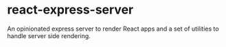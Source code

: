 # react-express-server

An opinionated express server to render React apps and a set of utilities to handle server side rendering.
